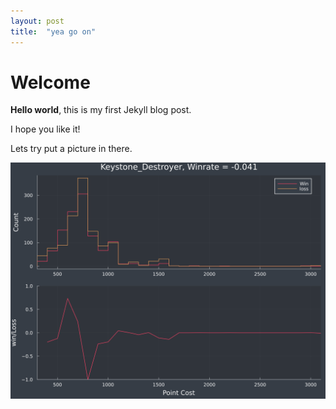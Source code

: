 ```yaml
---
layout: post
title:  "yea go on"
---
```


# Welcome

**Hello world**, this is my first Jekyll blog post.

I hope you like it!

Lets try put a picture in there. 

![Keystone Point Viability](/assets/pointEffectiveness/Keystone_Destroyer.png)